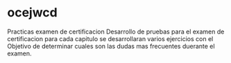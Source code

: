# ocejwcd
Practicas examen de certificacion
Desarrollo de pruebas para el examen de certificacion para cada capitulo se desarrollaran varios ejercicios con el Objetivo de determinar cuales son las dudas mas frecuentes duerante el examen.
